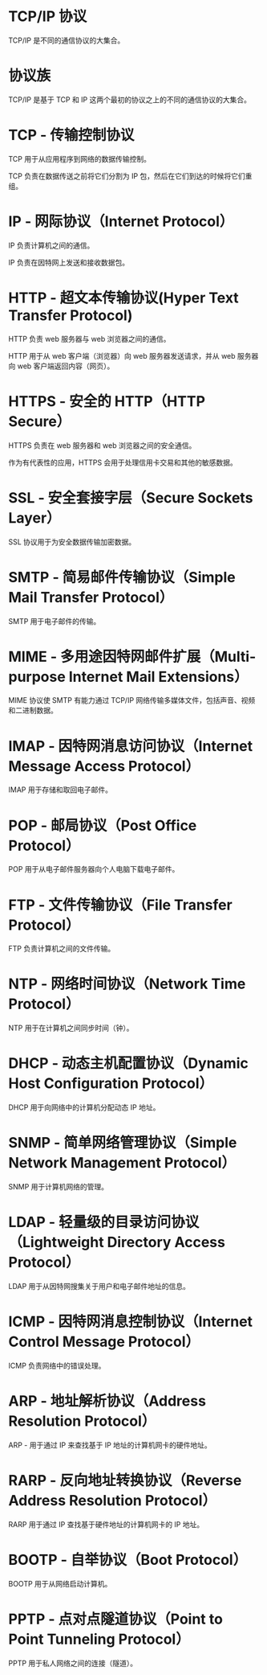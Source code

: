 # TCP/IP 协议
TCP/IP 是不同的通信协议的大集合。

# 协议族
TCP/IP 是基于 TCP 和 IP 这两个最初的协议之上的不同的通信协议的大集合。

# TCP - 传输控制协议
TCP 用于从应用程序到网络的数据传输控制。

TCP 负责在数据传送之前将它们分割为 IP 包，然后在它们到达的时候将它们重组。

# IP - 网际协议（Internet Protocol）
IP 负责计算机之间的通信。

IP 负责在因特网上发送和接收数据包。

# HTTP - 超文本传输协议(Hyper Text Transfer Protocol)
HTTP 负责 web 服务器与 web 浏览器之间的通信。

HTTP 用于从 web 客户端（浏览器）向 web 服务器发送请求，并从 web 服务器向 web 客户端返回内容（网页）。

# HTTPS - 安全的 HTTP（HTTP Secure）
HTTPS 负责在 web 服务器和 web 浏览器之间的安全通信。

作为有代表性的应用，HTTPS 会用于处理信用卡交易和其他的敏感数据。

# SSL - 安全套接字层（Secure Sockets Layer）
SSL 协议用于为安全数据传输加密数据。

# SMTP - 简易邮件传输协议（Simple Mail Transfer Protocol）
SMTP 用于电子邮件的传输。

# MIME - 多用途因特网邮件扩展（Multi-purpose Internet Mail Extensions）
MIME 协议使 SMTP 有能力通过 TCP/IP 网络传输多媒体文件，包括声音、视频和二进制数据。

# IMAP - 因特网消息访问协议（Internet Message Access Protocol）
IMAP 用于存储和取回电子邮件。

# POP - 邮局协议（Post Office Protocol）
POP 用于从电子邮件服务器向个人电脑下载电子邮件。

# FTP - 文件传输协议（File Transfer Protocol）
FTP 负责计算机之间的文件传输。

# NTP - 网络时间协议（Network Time Protocol）
NTP 用于在计算机之间同步时间（钟）。

# DHCP - 动态主机配置协议（Dynamic Host Configuration Protocol）
DHCP 用于向网络中的计算机分配动态 IP 地址。

# SNMP - 简单网络管理协议（Simple Network Management Protocol）
SNMP 用于计算机网络的管理。

# LDAP - 轻量级的目录访问协议（Lightweight Directory Access Protocol）
LDAP 用于从因特网搜集关于用户和电子邮件地址的信息。

# ICMP - 因特网消息控制协议（Internet Control Message Protocol）
ICMP 负责网络中的错误处理。

# ARP - 地址解析协议（Address Resolution Protocol）
ARP - 用于通过 IP 来查找基于 IP 地址的计算机网卡的硬件地址。

# RARP - 反向地址转换协议（Reverse Address Resolution Protocol）
RARP 用于通过 IP 查找基于硬件地址的计算机网卡的 IP 地址。

# BOOTP - 自举协议（Boot Protocol）
BOOTP 用于从网络启动计算机。

# PPTP - 点对点隧道协议（Point to Point Tunneling Protocol）
PPTP 用于私人网络之间的连接（隧道）。